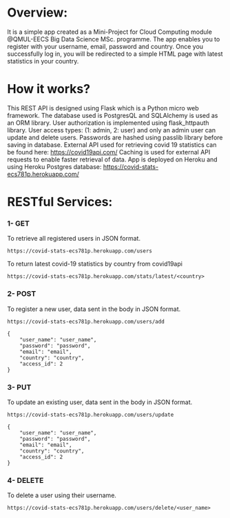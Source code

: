 # Overview:
It is a simple app created as a Mini-Project for Cloud Computing module @QMUL-EECS Big Data Science MSc. programme.
The app enables you to register with your username, email, password and country. Once you successfully log in, you will be redirected to a simple HTML page with latest statistics in your country.

# How it works?
This REST API is designed using Flask which is a Python micro web framework. The database used is PostgresQL and SQLAlchemy is used as an ORM library. User authorization is implemented using flask_httpauth library. User access types: (1: admin, 2: user) and only an admin user can update and delete users.
Passwords are hashed using passlib library before saving in database. External API used for retrieving covid 19 statistics can be found here: https://covid19api.com/ 
Caching is used for external API requests to enable faster retrieval of data.
App is deployed on Heroku and using Heroku Postgres database: https://covid-stats-ecs781p.herokuapp.com/ 

# RESTful Services:
### 1- GET
To retrieve all registered users in JSON format.
```
https://covid-stats-ecs781p.herokuapp.com/users
```
To return latest covid-19 statistics by country from covid19api
```
https://covid-stats-ecs781p.herokuapp.com/stats/latest/<country>
```
### 2- POST
To register a new user, data sent in the body in JSON format.
```
https://covid-stats-ecs781p.herokuapp.com/users/add
```
```
{
    "user_name": "user_name",
    "password": "password",
    "email": "email",
    "country": "country",
    "access_id": 2
}
```
### 3- PUT
To update an existing user, data sent in the body in JSON format.
```
https://covid-stats-ecs781p.herokuapp.com/users/update
```
```
{
    "user_name": "user_name",
    "password": "password",
    "email": "email",
    "country": "country",
    "access_id": 2
}
```
### 4- DELETE
To delete a user using their username.
```
https://covid-stats-ecs781p.herokuapp.com/users/delete/<user_name>
```
